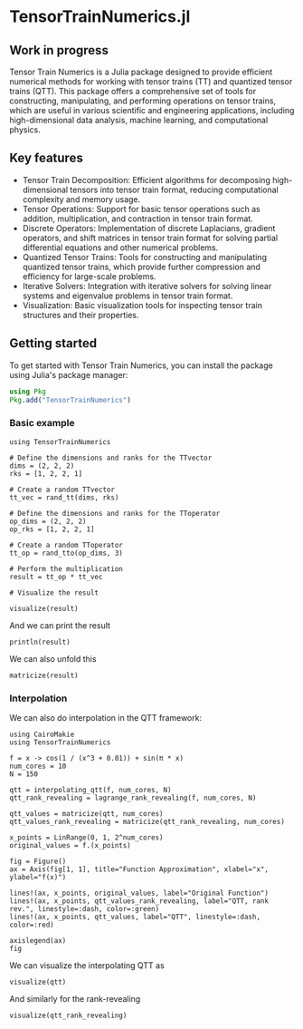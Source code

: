 # TensorTrainNumerics.jl

## Work in progress

Tensor Train Numerics is a Julia package designed to provide efficient numerical methods for working with tensor trains (TT) and quantized tensor trains (QTT). This package offers a comprehensive set of tools for constructing, manipulating, and performing operations on tensor trains, which are useful in various scientific and engineering applications, including high-dimensional data analysis, machine learning, and computational physics.

## Key features

- Tensor Train Decomposition: Efficient algorithms for decomposing high-dimensional tensors into tensor train format, reducing computational complexity and memory usage.
- Tensor Operations: Support for basic tensor operations such as addition, multiplication, and contraction in tensor train format.
- Discrete Operators: Implementation of discrete Laplacians, gradient operators, and shift matrices in tensor train format for solving partial differential equations and other numerical problems.
- Quantized Tensor Trains: Tools for constructing and manipulating quantized tensor trains, which provide further compression and efficiency for large-scale problems.
- Iterative Solvers: Integration with iterative solvers for solving linear systems and eigenvalue problems in tensor train format.
- Visualization: Basic visualization tools for inspecting tensor train structures and their properties. 

## Getting started 

To get started with Tensor Train Numerics, you can install the package using Julia's package manager:

```Julia
using Pkg
Pkg.add("TensorTrainNumerics")
```

### Basic example

```@example 1
using TensorTrainNumerics

# Define the dimensions and ranks for the TTvector
dims = (2, 2, 2)
rks = [1, 2, 2, 1]

# Create a random TTvector
tt_vec = rand_tt(dims, rks)

# Define the dimensions and ranks for the TToperator
op_dims = (2, 2, 2)
op_rks = [1, 2, 2, 1]

# Create a random TToperator
tt_op = rand_tto(op_dims, 3)

# Perform the multiplication
result = tt_op * tt_vec

# Visualize the result

visualize(result)
```
And we can print the result
```@example 1
println(result)
```
We can also unfold this
```@example 1
matricize(result)
```
### Interpolation

We can also do interpolation in the QTT framework:

```@example 2
using CairoMakie
using TensorTrainNumerics

f = x -> cos(1 / (x^3 + 0.01)) + sin(π * x)
num_cores = 10  
N = 150 

qtt = interpolating_qtt(f, num_cores, N)
qtt_rank_revealing = lagrange_rank_revealing(f, num_cores, N)

qtt_values = matricize(qtt, num_cores)
qtt_values_rank_revealing = matricize(qtt_rank_revealing, num_cores)

x_points = LinRange(0, 1, 2^num_cores)
original_values = f.(x_points)

fig = Figure()
ax = Axis(fig[1, 1], title="Function Approximation", xlabel="x", ylabel="f(x)")

lines!(ax, x_points, original_values, label="Original Function")
lines!(ax, x_points, qtt_values_rank_revealing, label="QTT, rank rev.", linestyle=:dash, color=:green)
lines!(ax, x_points, qtt_values, label="QTT", linestyle=:dash, color=:red)

axislegend(ax)
fig
```
We can visualize the interpolating QTT as 
```@example 2
visualize(qtt)
```
And similarly for the rank-revealing
```@example 2
visualize(qtt_rank_revealing)
```
